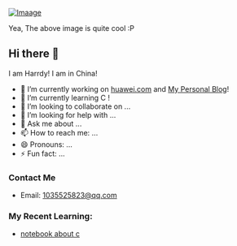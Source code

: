 
[![Imaage](https://github.com/EliteDaMyth/EliteDaMyth/blob/master/image.png?raw=true)](https://github.com/Harrdy2018)

Yea, The above image is quite cool :P

## Hi there 👋
I am Harrdy! I am in China!
- 🔭 I’m currently working on [huawei.com](https://github.com/Harrdy2018) and [My Personal Blog](https://github.com/Harrdy2018)!
- 🌱 I’m currently learning C !
- 👯 I’m looking to collaborate on ...
- 🤔 I’m looking for help with ...
- 💬 Ask me about ...
- 📫 How to reach me: ...
- 😄 Pronouns: ...
- ⚡ Fun fact: ...

### Contact Me
- Email: 1035525823@qq.com

### My Recent Learning:

<!--START_SECTION:feed-->
* [notebook about c](https://github.com/Harrdy2018/C-Notebook)
<!--END_SECTION:feed-->
